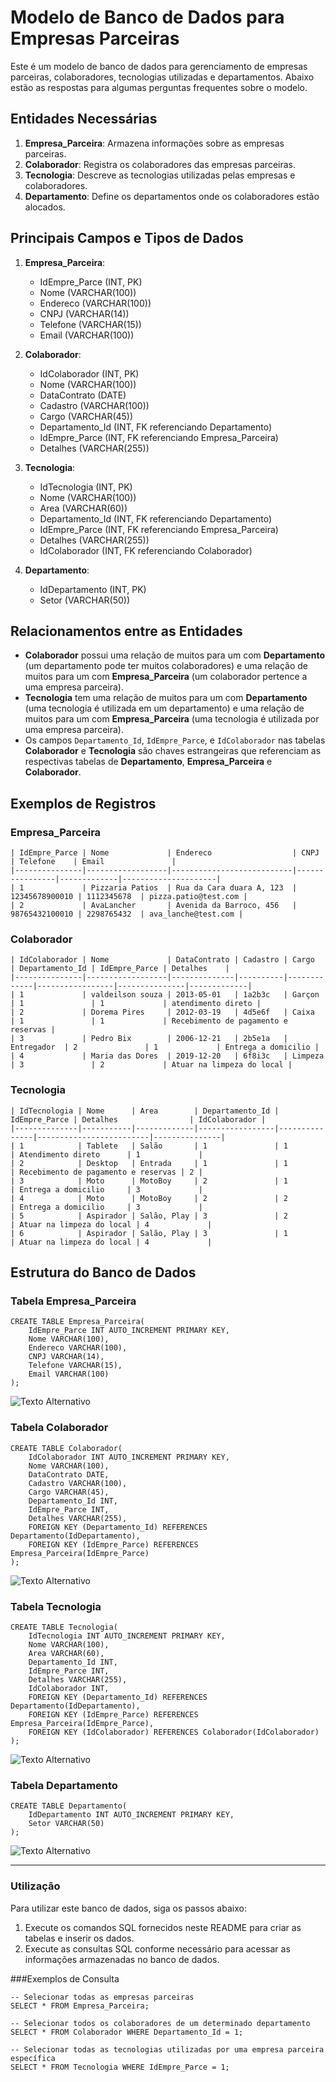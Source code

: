 # Modelo de Banco de Dados para Empresas Parceiras

Este é um modelo de banco de dados para gerenciamento de empresas parceiras, colaboradores, tecnologias utilizadas e departamentos. Abaixo estão as respostas para algumas perguntas frequentes sobre o modelo.

## Entidades Necessárias

1. **Empresa_Parceira**: Armazena informações sobre as empresas parceiras.
2. **Colaborador**: Registra os colaboradores das empresas parceiras.
3. **Tecnologia**: Descreve as tecnologias utilizadas pelas empresas e colaboradores.
4. **Departamento**: Define os departamentos onde os colaboradores estão alocados.

## Principais Campos e Tipos de Dados

1. **Empresa_Parceira**:
   - IdEmpre_Parce (INT, PK)
   - Nome (VARCHAR(100))
   - Endereco (VARCHAR(100))
   - CNPJ (VARCHAR(14))
   - Telefone (VARCHAR(15))
   - Email (VARCHAR(100))

2. **Colaborador**:
   - IdColaborador (INT, PK)
   - Nome (VARCHAR(100))
   - DataContrato (DATE)
   - Cadastro (VARCHAR(100))
   - Cargo (VARCHAR(45))
   - Departamento_Id (INT, FK referenciando Departamento)
   - IdEmpre_Parce (INT, FK referenciando Empresa_Parceira)
   - Detalhes (VARCHAR(255))

3. **Tecnologia**:
   - IdTecnologia (INT, PK)
   - Nome (VARCHAR(100))
   - Area (VARCHAR(60))
   - Departamento_Id (INT, FK referenciando Departamento)
   - IdEmpre_Parce (INT, FK referenciando Empresa_Parceira)
   - Detalhes (VARCHAR(255))
   - IdColaborador (INT, FK referenciando Colaborador)

4. **Departamento**:
   - IdDepartamento (INT, PK)
   - Setor (VARCHAR(50))

## Relacionamentos entre as Entidades

- **Colaborador** possui uma relação de muitos para um com **Departamento** (um departamento pode ter muitos colaboradores) e uma relação de muitos para um com **Empresa_Parceira** (um colaborador pertence a uma empresa parceira).
- **Tecnologia** tem uma relação de muitos para um com **Departamento** (uma tecnologia é utilizada em um departamento) e uma relação de muitos para um com **Empresa_Parceira** (uma tecnologia é utilizada por uma empresa parceira).
- Os campos `Departamento_Id`, `IdEmpre_Parce`, e `IdColaborador` nas tabelas **Colaborador** e **Tecnologia** são chaves estrangeiras que referenciam as respectivas tabelas de **Departamento**, **Empresa_Parceira** e **Colaborador**.

## Exemplos de Registros

### Empresa_Parceira
```
| IdEmpre_Parce | Nome             | Endereco                  | CNPJ           | Telefone    | Email               |
|---------------|------------------|---------------------------|----------------|-------------|---------------------|
| 1             | Pizzaria Patios  | Rua da Cara duara A, 123  | 12345678900010 | 1112345678  | pizza.patio@test.com |
| 2             | AvaLancher       | Avenida da Barroco, 456   | 98765432100010 | 2298765432  | ava_lanche@test.com |
```

### Colaborador
```
| IdColaborador | Nome             | DataContrato | Cadastro | Cargo       | Departamento_Id | IdEmpre_Parce | Detalhes    |
|---------------|------------------|--------------|----------|-------------|-----------------|---------------|-------------|
| 1             | valdeilson souza | 2013-05-01   | 1a2b3c   | Garçon      | 1               | 1             | atendimento direto |
| 2             | Dorema Pires     | 2012-03-19   | 4d5e6f   | Caixa       | 1               | 1             | Recebimento de pagamento e reservas |
| 3             | Pedro Bix        | 2006-12-21   | 2b5e1a   | Entregador  | 2               | 1             | Entrega a domicilio |
| 4             | Maria das Dores  | 2019-12-20   | 6f8i3c   | Limpeza     | 3               | 2             | Atuar na limpeza do local |
```

### Tecnologia
```
| IdTecnologia | Nome      | Area        | Departamento_Id | IdEmpre_Parce | Detalhes                | IdColaborador |
|--------------|-----------|-------------|-----------------|---------------|-------------------------|---------------|
| 1            | Tablete   | Salão       | 1               | 1             | Atendimento direto      | 1             |
| 2            | Desktop   | Entrada     | 1               | 1             | Recebimento de pagamento e reservas | 2 |
| 3            | Moto      | MotoBoy     | 2               | 1             | Entrega a domicilio     | 3             |
| 4            | Moto      | MotoBoy     | 2               | 2             | Entrega a domicilio     | 3             |
| 5            | Aspirador | Salão, Play | 3               | 2             | Atuar na limpeza do local | 4             |
| 6            | Aspirador | Salão, Play | 3               | 1             | Atuar na limpeza do local | 4             |
```



## Estrutura do Banco de Dados

### Tabela Empresa_Parceira
```
CREATE TABLE Empresa_Parceira(
    IdEmpre_Parce INT AUTO_INCREMENT PRIMARY KEY,
    Nome VARCHAR(100),
    Endereco VARCHAR(100),
    CNPJ VARCHAR(14),
    Telefone VARCHAR(15),
    Email VARCHAR(100)
);
```
![Texto Alternativo](https://github.com/VALdeilSONn/CNseg/blob/main/Modulo-02/Projeto%20individual/img/CriandoTabela.jpg)

### Tabela Colaborador 

```
CREATE TABLE Colaborador(
    IdColaborador INT AUTO_INCREMENT PRIMARY KEY,
    Nome VARCHAR(100),
    DataContrato DATE,
    Cadastro VARCHAR(100),
    Cargo VARCHAR(45),
    Departamento_Id INT,
    IdEmpre_Parce INT,
    Detalhes VARCHAR(255),
    FOREIGN KEY (Departamento_Id) REFERENCES Departamento(IdDepartamento),
    FOREIGN KEY (IdEmpre_Parce) REFERENCES Empresa_Parceira(IdEmpre_Parce)
);
```

![Texto Alternativo](https://github.com/VALdeilSONn/CNseg/blob/main/Modulo-02/Projeto%20individual/img/CriandoColaborador.jpg)

### Tabela Tecnologia

```
CREATE TABLE Tecnologia(
    IdTecnologia INT AUTO_INCREMENT PRIMARY KEY,
    Nome VARCHAR(100),
    Area VARCHAR(60),
    Departamento_Id INT,
    IdEmpre_Parce INT,
    Detalhes VARCHAR(255),
    IdColaborador INT,
    FOREIGN KEY (Departamento_Id) REFERENCES Departamento(IdDepartamento),
    FOREIGN KEY (IdEmpre_Parce) REFERENCES Empresa_Parceira(IdEmpre_Parce),
    FOREIGN KEY (IdColaborador) REFERENCES Colaborador(IdColaborador)
);
```

![Texto Alternativo](https://github.com/VALdeilSONn/CNseg/blob/main/Modulo-02/Projeto%20individual/img/CriandoTecnologia.jpg)

### Tabela Departamento

```
CREATE TABLE Departamento(
    IdDepartamento INT AUTO_INCREMENT PRIMARY KEY,
    Setor VARCHAR(50)
);
```

![Texto Alternativo](https://github.com/VALdeilSONn/CNseg/blob/main/Modulo-02/Projeto%20individual/img/CriandoDepartamento.jpg)

_________________________________________________________________________________________________________

### Utilização
Para utilizar este banco de dados, siga os passos abaixo:

1. Execute os comandos SQL fornecidos neste README para criar as tabelas e inserir os dados.
2. Execute as consultas SQL conforme necessário para acessar as informações armazenadas no banco de dados.

###Exemplos de Consulta

```
-- Selecionar todas as empresas parceiras
SELECT * FROM Empresa_Parceira;

-- Selecionar todos os colaboradores de um determinado departamento
SELECT * FROM Colaborador WHERE Departamento_Id = 1;

-- Selecionar todas as tecnologias utilizadas por uma empresa parceira específica
SELECT * FROM Tecnologia WHERE IdEmpre_Parce = 1;
```

